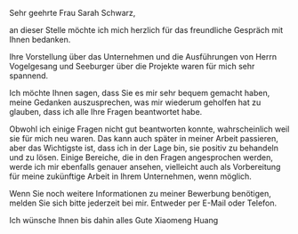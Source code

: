 Sehr geehrte Frau Sarah Schwarz,

an dieser Stelle möchte ich mich herzlich für das freundliche Gespräch mit Ihnen bedanken.

Ihre Vorstellung über das Unternehmen und die Ausführungen von Herrn Vogelgesang und Seeburger über die Projekte waren für mich sehr spannend.

Ich möchte Ihnen sagen, dass Sie es mir sehr bequem gemacht haben, meine Gedanken auszusprechen, was mir wiederum geholfen hat zu glauben, dass ich alle Ihre Fragen beantwortet habe.

Obwohl ich einige Fragen nicht gut beantworten konnte, wahrscheinlich weil sie für mich neu waren. Das kann auch später in meiner Arbeit passieren, aber das Wichtigste ist, dass ich in der Lage bin, sie positiv zu behandeln und zu lösen. Einige Bereiche, die in den Fragen angesprochen werden, werde ich mir ebenfalls genauer ansehen, vielleicht auch als Vorbereitung für meine zukünftige Arbeit in Ihrem Unternehmen, wenn möglich.

Wenn Sie noch weitere Informationen zu meiner Bewerbung benötigen, melden Sie sich bitte jederzeit bei mir. Entweder per E-Mail oder Telefon.

Ich wünsche Ihnen bis dahin alles Gute
Xiaomeng Huang
